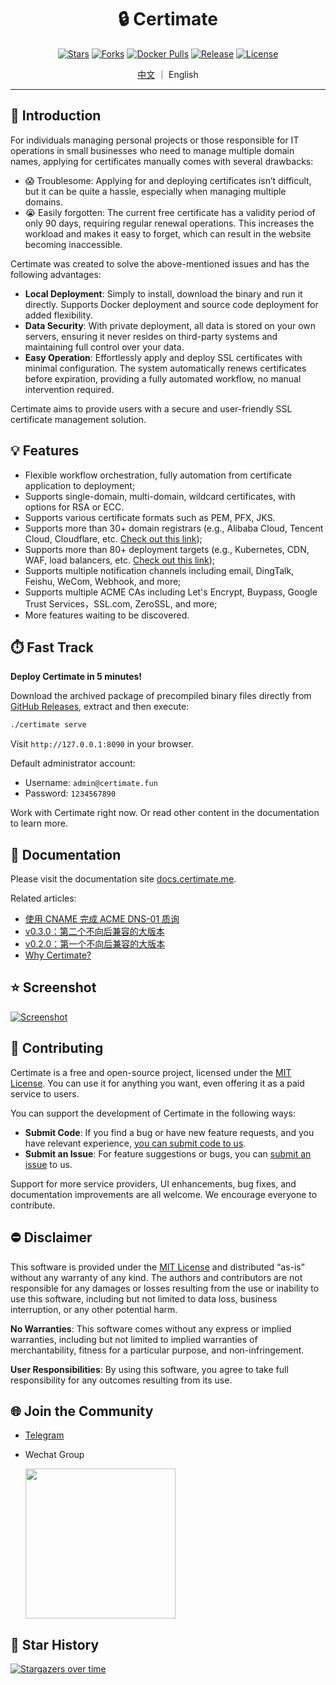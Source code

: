 <h1 align="center">🔒 Certimate</h1>

<div align="center">

[![Stars](https://img.shields.io/github/stars/usual2970/certimate?style=flat)](https://github.com/usual2970/certimate)
[![Forks](https://img.shields.io/github/forks/usual2970/certimate?style=flat)](https://github.com/usual2970/certimate)
[![Docker Pulls](https://img.shields.io/docker/pulls/usual2970/certimate?style=flat)](https://hub.docker.com/r/usual2970/certimate)
[![Release](https://img.shields.io/github/v/release/usual2970/certimate?style=flat&sort=semver)](https://github.com/usual2970/certimate/releases)
[![License](https://img.shields.io/github/license/usual2970/certimate?style=flat)](https://mit-license.org/)

</div>

<div align="center">

[中文](README.md) ｜ English

</div>

---

## 🚩 Introduction

For individuals managing personal projects or those responsible for IT operations in small businesses who need to manage multiple domain names, applying for certificates manually comes with several drawbacks:

- 😱 Troublesome: Applying for and deploying certificates isn’t difficult, but it can be quite a hassle, especially when managing multiple domains.
- 😭 Easily forgotten: The current free certificate has a validity period of only 90 days, requiring regular renewal operations. This increases the workload and makes it easy to forget, which can result in the website becoming inaccessible.

Certimate was created to solve the above-mentioned issues and has the following advantages:

- **Local Deployment**: Simply to install, download the binary and run it directly. Supports Docker deployment and source code deployment for added flexibility.
- **Data Security**​: With private deployment, all data is stored on your own servers, ensuring it never resides on third-party systems and maintaining full control over your data.
- **Easy Operation**: Effortlessly apply and deploy SSL certificates with minimal configuration. The system automatically renews certificates before expiration, providing a fully automated workflow, no manual intervention required.

Certimate aims to provide users with a secure and user-friendly SSL certificate management solution.

## 💡 Features

- Flexible workflow orchestration, fully automation from certificate application to deployment;
- Supports single-domain, multi-domain, wildcard certificates, with options for RSA or ECC.
- Supports various certificate formats such as PEM, PFX, JKS.
- Supports more than 30+ domain registrars (e.g., Alibaba Cloud, Tencent Cloud, Cloudflare, etc. [Check out this link](https://docs.certimate.me/en/docs/reference/providers#supported-dns-providers));
- Supports more than 80+ deployment targets (e.g., Kubernetes, CDN, WAF, load balancers, etc. [Check out this link](https://docs.certimate.me/en/docs/reference/providers#supported-host-providers));
- Supports multiple notification channels including email, DingTalk, Feishu, WeCom, Webhook, and more;
- Supports multiple ACME CAs including Let's Encrypt, Buypass, Google Trust Services，SSL.com, ZeroSSL, and more;
- More features waiting to be discovered.

## ⏱️ Fast Track

**Deploy Certimate in 5 minutes!**

Download the archived package of precompiled binary files directly from [GitHub Releases](https://github.com/usual2970/certimate/releases), extract and then execute:

```bash
./certimate serve
```

Visit `http://127.0.0.1:8090` in your browser.

Default administrator account:

- Username: `admin@certimate.fun`
- Password: `1234567890`

Work with Certimate right now. Or read other content in the documentation to learn more.

## 📄 Documentation

Please visit the documentation site [docs.certimate.me](https://docs.certimate.me/en/).

Related articles:

- [使用 CNAME 完成 ACME DNS-01 质询](https://docs.certimate.me/blog/cname)
- [v0.3.0：第二个不向后兼容的大版本](https://docs.certimate.me/blog/v0.3.0)
- [v0.2.0：第一个不向后兼容的大版本](https://docs.certimate.me/blog/v0.2.0)
- [Why Certimate?](https://docs.certimate.me/blog/why-certimate)

## ⭐ Screenshot

[![Screenshot](https://i.imgur.com/4DAUKEE.gif)](https://www.youtube.com/watch?v=am_yzdfyNOE)

## 🤝 Contributing

Certimate is a free and open-source project, licensed under the [MIT License](./LICENSE.md). You can use it for anything you want, even offering it as a paid service to users.

You can support the development of Certimate in the following ways:

- **Submit Code**: If you find a bug or have new feature requests, and you have relevant experience, [you can submit code to us](CONTRIBUTING_EN.md).
- **Submit an Issue**: For feature suggestions or bugs, you can [submit an issue](https://github.com/usual2970/certimate/issues) to us.

Support for more service providers, UI enhancements, bug fixes, and documentation improvements are all welcome. We encourage everyone to contribute.

## ⛔ Disclaimer

This software is provided under the [MIT License](https://opensource.org/licenses/MIT) and distributed “as-is” without any warranty of any kind. The authors and contributors are not responsible for any damages or losses resulting from the use or inability to use this software, including but not limited to data loss, business interruption, or any other potential harm.

**No Warranties**: This software comes without any express or implied warranties, including but not limited to implied warranties of merchantability, fitness for a particular purpose, and non-infringement.

**User Responsibilities**: By using this software, you agree to take full responsibility for any outcomes resulting from its use.

## 🌐 Join the Community

- [Telegram](https://t.me/+ZXphsppxUg41YmVl)
- Wechat Group

  <img src="https://i.imgur.com/zSHEoIm.png" width="240"/>

## 🚀 Star History

[![Stargazers over time](https://starchart.cc/usual2970/certimate.svg?variant=adaptive)](https://starchart.cc/usual2970/certimate)
